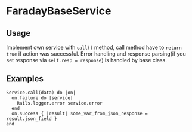 # FaradayBaseService
## Usage
Implement own service with `call()` method, call method have to `return true` if action was successful.
Error handling and response parsing(if you set response via `self.resp = response`) is handled by base class.
## Examples
    Service.call(data) do |on|
      on.failure do |service|
        Rails.logger.error service.error
      end
      on.success { |result| some_var_from_json_response = result.json_field }
    end

